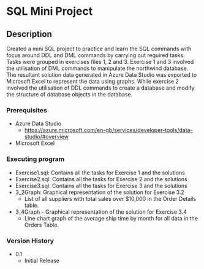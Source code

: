 # SQL Mini Project

## Description

Created a mini SQL project to practice and learn the SQL commands with focus around DDL and DML commands by carrying out required tasks. Tasks were grouped in exercises files 1, 2 and 3. Exercise 1 and 3 involved the utilisation of DML commands to manipulate the northwind database. The resultant solution data generated in Azure Data Studio was exported to Microsoft Excel to represent the data using graphs. While exercise 2 involved the utilisation of DDL commands to create a database and modify the structure of database objects in the database.

### Prerequisites
- Azure Data Studio
  - https://azure.microsoft.com/en-gb/services/developer-tools/data-studio/#overview
- Microsoft Excel

### Executing program
  - Exercise1.sql: Contains all the tasks for Exercise 1 and the solutions
  - Exercise2.sql: Contains all the tasks for Exercise 2 and the solutions
  - Exercise3.sql: Contains all the tasks for Exercise 3 and the solutions
  - 3_2Graph: Graphical representation of the solution for Exercise 3.2
    - List of all suppliers with total sales over $10,000 in the Order Details table.
  - 3_4Graph - Graphical representation of the solution for Exercise 3.4
    - Line chart graph of the average ship time by month for all data in the Orders Table.

### Version History
  - 0.1
    - Initial Release
